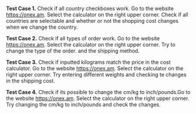**Test Case 1.** Check if all country checkboxes work. Go to the website https://onex.am. Select the calculator on the right upper corner. Check if all countries are selectable and whether or not the shopping cost changes when we change the country. 

**Test Case 2.** Check if all types of order work. Go to the website https://onex.am. Select the calculator on the right upper corner. Try to change the type of the order. and the shipping method.

**Test Case 3.** Check if inputted kilograms match the price in the cost calculator. Go to the website https://onex.am. Select the calculator on the right upper corner. Try entering different weights and checking te changes in the shipping cost. 

**Test Case 4.** Check if its possible to change the cm/kg to inch/pounds.Go to the website https://onex.am. Select the calculator on the right upper corner. Try changing the cm/kg to inch/pounds and check the changes. 